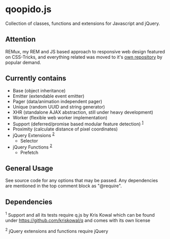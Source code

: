 qoopido.js
==========

Collection of classes, functions and extensions for Javascript and jQuery.


Attention
---------------------------
REMux, my REM and JS based approach to responsive web design featured on CSS-Tricks, and everything related was moved to it's [own repository](https://github.com/dlueth/qoopido.remux) by popular demand.


Currently contains
---------------------------
- Base (object inheritance)
- Emitter (extendable event emitter)
- Pager (data/animation independent pager)
- Unique (random UUID and string generator)
- XHR (standalone AJAX abstraction, still under heavy development)
- Worker (flexible web worker implementation)
- Support (deferred/promise based modular feature detection) <sup>[1](#dependencies)</sup>
- Proximity (calculate distance of pixel coordinates)
- jQuery Extensions <sup>[2](#dependencies)</sup>
	- Selector
- jQuery Functions <sup>[2](#dependencies)</sup>
	- Prefetch


General Usage
---------------------------
See source code for any options that may be passed. Any dependencies are mentioned in the top comment block as "@require".


Dependencies
---------------------------
<sup>1</sup> Support and all its tests require q.js by Kris Kowal which can be found under https://github.com/kriskowal/q and comes with its own license

<sup>2</sup> jQuery extensions and functions require jQuery
